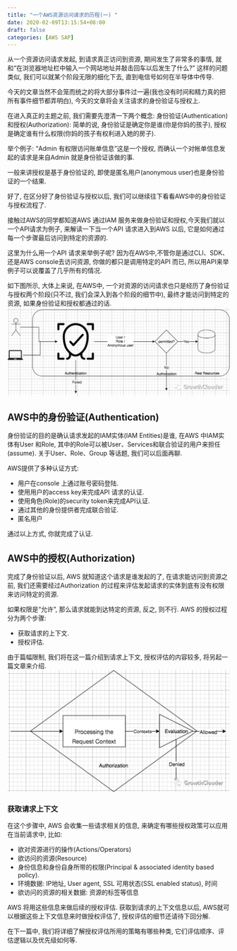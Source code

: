 ```yaml
---
title: "一个AWS资源访问请求的历程(一) "
date: 2020-02-09T13:15:54+08:00
draft: false
categories: [AWS SAP]
---
```


从一个资源访问请求发起, 到请求真正访问到资源, 期间发生了非常多的事情, 就和“在浏览器地址栏中输入一个网站地址并敲击回车以后发生了什么?” 这样的问题类似, 我们可以就某个阶段无限的细化下去, 直到电信号如何在半导体中传导. 

今天的文章当然不会笼而统之的将大部分事件过一遍(我也没有时间和精力真的把所有事件细节都弄明白), 今天的文章将会关注请求的身份验证与授权上.

在进入真正的主题之前, 我们需要先澄清一下两个概念: 身份验证(Authentication)和授权(Authorization):
简单的说, 身份验证是确定你是谁(你是你妈的孩子), 授权是确定谁有什么权限(你妈的孩子有权利进入她的房子). 

举个例子: “Admin 有权限访问账单信息”这是一个授权, 而确认一个对帐单信息发起的请求是来自Admin 就是身份验证该做的事.

一般来讲授权是基于身份验证的, 即使是匿名用户(anonymous user)也是身份验证的一个结果.

好了, 在区分好了身份验证与授权以后, 我们可以继续往下看看AWS中的身份验证与授权流程了.

接触过AWS的同学都知道AWS 通过IAM 服务来做身份验证和授权,今天我们就以一个API请求为例子, 来解读一下当一个API 请求进入到AWS 以后, 它是如何通过每一个步骤最后访问到特定的资源的. 

这里为什么用一个API 请求来举例子呢? 因为在AWS中,不管你是通过CLI、SDK、还是AWS console去访问资源, 你做的都只是调用特定的API 而已, 所以用API来举例子可以说覆盖了几乎所有的情况.

如下图所示, 大体上来说, 在AWS中, 一个对资源的访问请求也只是经历了身份验证与授权两个阶段(只不过, 我们会深入到各个阶段的细节中), 最终才能访问到特定的资源, 如果身份验证和授权都通过的话.
![](/images/AWS-authentication-and-authorization-overview/1.png)

## AWS中的身份验证(Authentication)
身份验证的目的是确认请求发起的IAM实体(IAM Entities)是谁, 在AWS 中IAM实体有User 和Role, 其中的Role可以被User、Services和联合验证的用户来担任(assume). 关于User、Role、Group 等话题, 我们可以后面再聊.

AWS提供了多种认证方式:
  * 用户在console 上通过账号密码登陆.
  * 使用用户的access key来完成API 请求的认证.
  * 使用角色(Role)的security token来完成API认证.
  * 通过其他的身份提供者完成联合验证.
  * 匿名用户

通过以上方式, 你就完成了认证.

## AWS中的授权(Authorization)
完成了身份验证以后, AWS 就知道这个请求是谁发起的了, 在请求能访问到资源之前, 我们还需要经过Authorization 的过程来评估发起请求的实体到底有没有权限来访问特定的资源.

如果权限是“允许”, 那么请求就能到达特定的资源, 反之, 则不行.
AWS 的授权过程分为两个步骤: 
  * 获取请求的上下文.
  * 授权评估.

由于篇幅限制, 我们将在这一篇介绍到请求上下文, 授权评估的内容较多, 将另起一篇文章来介绍.
![](/images/AWS-authentication-and-authorization-overview/2.png)

### 获取请求上下文
在这个步骤中, AWS 会收集一些请求相关的信息, 来确定有哪些授权政策可以应用在当前请求中, 比如:
  * 欲对资源进行的操作(Actions/Operators)
  * 欲访问的资源(Resource)
  * 身份信息和身份自身所带的权限(Principal & associated identity based policy).
  * 环境数据: IP地址, User agent, SSL 可用状态(SSL enabled status), 时间
  * 欲访问的资源的相关数据: 资源的标签等信息

AWS 将用这些信息来做后续的授权评估.
获取到请求的上下文信息以后, AWS就可以根据这些上下文信息来时做授权评估了, 授权评估的细节还请待下回分解.

在下一篇中, 我们将详细了解授权评估所用的策略有哪些种类, 它们评估顺序、评估逻辑以及优先级如何等.
